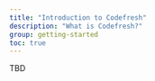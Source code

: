 ```yaml
---
title: "Introduction to Codefresh"
description: "What is Codefresh?"
group: getting-started
toc: true
---
```


TBD


<!--- What's different in Codefresh when it comes to continuous integration (CI) and continuous delivery (CD)?
There is a long answer and a short one.

Let's start with the short answer: 

Codefresh:
* Is a _complete CI/CD solution_, and not just CI.
* Works with all major Git platforms and cloud providers. There is no lock-in with any particular vendor.
* Has pipelines with Has several unique features such as a distributed Docker layer cache, an auto-mounted shared volume, a private Docker registry and a private Helm repository.
* Built-in Kubernetes and Helm dashboards 
* Helm charts browser, and Helm environment board 

As you can see, Codefresh is turbo-charged CI/CD. We cover the full software lifecycle. View a release in the Kubernetes dashboard, click on it and go to the Docker image, click on the Docker image and go to the build that created it, all from a single interface. 


How does Codefresh do it?
Everything for CI/CD in Codefresh starts and ends with pipelines. In Codefresh, a pipeline can do pretty much anyhting, only CI, only CD, both CI and CD.

Your CI pipeline can compile and package code, build and push Docker images. The CD pipeline can deploy applications/artifacts to VMs, Kubernetes clusters, FTP sites, S3 buckets, and more. And yet another pipeline combines both integration and deployment for full CI/CD.
Other pipelines can run unit tests, integration tests, acceptance tests etc. CI/CD pipeline to create and deploy your applications, or a pipeline run any custom action, such as tests.





Completely programmatic approach
Unlike other CI/CD platforms which can be tightly coupled to a single Git provider, or a specific vendor or set of tools, Codefresh supports a fully programmtic implementation. Pipelines are create pipelines and define the pipeline’s steps, triggers, and variables.

Everything in the pipeline is defined as code and applied with the command line. Storing the definitions in a code repo ensures consistenct. Upscaling or expanind Doing so means we can create all of our pipelines in a consistent way and store those definitions in a code repository. Taking this one step step deeper, we could then create a bootstrap pipeline in Codefresh that generates pipelines when new definitions are added to this repo. See our previous post Programmatic Creation of Codefresh Pipelines (part 2) for more on this.


The Docker registry integrations and all cluster integrations are automatically available to all pipelines. You don’t need docker login commands or kubectl commands to set up a Kube context inside your pipeline.



Pipelines can Run unit tests, integration tests, acceptance tests etc.





Pipeline extras
We support all Git providers: Both on-premises and cloud 
provides a rich set of triggers: Trigger pipelines  on a schedule, from a push to a docker registry or from a push to a helm registry or from actions that happened in Git.
Has a rich, modern API With Codefresh, you can trigger a pipeline

Since Codefresh is decoupled from any single pipeline source, we provide a programmatic way to 


## CI/CD pipelines

As mentioned earlier, everything in Codefresh CI/CD starts and ends with pipelines. 
A Codefresh pipeline has two distinct aspects:

* Pipeline specifications
  Specifications define the pipeline:
  * Metadata such as name, project, tags, in Codefresh
  * Events that trigger the pipeline, such as webhooks, cron events, etc.
  * Steps to use for this pipeline (inline, from a repo, etc.)

* Pipeline steps
  Pipeline steps are essentially a collection of Docker images that define the:
  * Jobs to run
  * Sequence in which to run the jobs
  * CI and CD processes to implement

  Step types range from clone, build, deploy, and, a freestyle step when no size fits.  
  For ready-to-use collections of pipeline steps, check out our [Plugin marketplace](https://codefresh.io/steps/){:target="\_blank"}



To see how pipeline work, start with the [Introduction to Codefresh pipelines]({{site.baseurl}}/docs/configure-ci-cd-pipeline/introduction-to-codefresh-pipelines/), or jump to [pipeline creation]({{site.baseurl}}/docs/configure-ci-cd-pipeline/pipelines/).

## Releases and dashboards
Dashboards are key to providing information at the right time and in 
perational Dashboards ~ Exposing the most commonly needed application and environmental information to developers so that they can troubleshoot without needing assistance from the DevOps teams; even in production

Analytical Dashboards ~ Developers often need to reach out to the DevOps team to get statistics and metrics around builds and deployments. Codefresh automatically generates DORA metrics as well as many other key indicators of build and deployment efficiency, which can be easily viewed in seconds by product owners and management alike.

## Integrations
For a seamless CI/CD experience, Codefresh has native integrations with alomst every major provider.
Easily connect Git providers, registry providers, storage providers, secret stores, and notification channels 

Docker registry and all cluster integrations are automatically available to all pipelines. You don’t need Docker login commands or `kubectl` commands to set up a Kube context inside your pipeline.

Go to Pipeline Integrations in the UI, and see how to 
## Where to go from here
Here are several links we think wouuld be useful t

### Quick starts
To get up and running, follow our quick starts. The quick start modules are a series of flows that guide you from setting up your first account in Codefresh, to creating a basic pipeline, and deploying to Kubernetes.
See XREF TBD 

### Example catalog
For those who are familiar with CI/CD, we have an extensive collection of examples, covering several CI and CD scenarios:
[CI examples]({{site.baseurl}}/docs/example-catalog/ci-examples/)
[CD examples]({{site.baseurl}}/docs/example-catalog/cd-examples/)

### Guides
And finally, if you want more meat, dive in to our detailed guides.
XREF TBD

-->